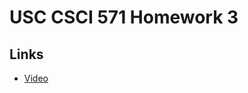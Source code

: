 # USC CSCI 571 Homework 3
## Links
- [Video](https://www.youtube.com/watch?v=VqXuRWy2894&feature=youtu.be)
